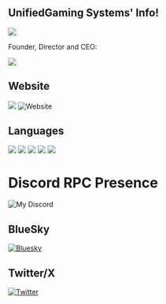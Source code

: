 ## UnifiedGaming Systems' Info!
[![](https://img.shields.io/badge/UnifiedGaming%20Systems-%23121011.svg?logo=github&logoColor=white)](https://www.github.com/unifiedgaming-systems)

Founder, Director and CEO:

[![](https://img.shields.io/badge/MazeyMoos0022-%23121011.svg?logo=github&logoColor=white)](https://github.mazeymoos.com)

## Website
<a href="https://unifiedgaming-systems.mazeymoos.com"><img src="https://img.shields.io/badge/-UnifiedGaming%20Systems-lightgrey?logo=GitHub"></a>
![Website](https://img.shields.io/website-up-down-green-red/http/shields.io.svg)

## Languages
![](https://img.shields.io/badge/JavaScript-F7DF1E.svg?logo=javascript&logoColor=black)
![](https://img.shields.io/badge/Python-31A8FF.svg?logo=python&logoColor=white)
![](https://img.shields.io/badge/Java-%23ED8B00.svg?logo=openjdk&logoColor=white)
![](https://img.shields.io/badge/YAML-CB171E?logo=yaml&logoColor=fff)
![](https://img.shields.io/badge/CSS-1572B6?logo=css3&logoColor=fff)

# Discord RPC Presence
![My Discord](https://discord-readme-badge.vercel.app/api?id=1209539928866816143)

## BlueSky
[![Bluesky](https://encrypted-tbn0.gstatic.com/images?q=tbn:ANd9GcQisgVDuqcaIlF_zaU0fKuHuCd-nMRDGMwRtg&s)](https://bsky.app/profile/unifiedgaming-systems.mazeymoos.com)
## Twitter/X
[![Twitter](https://encrypted-tbn0.gstatic.com/images?q=tbn:ANd9GcQ56ZxpPKHkUmZn9jaxEze2R5dINvTb_lS1Dw&s)](https://x.com/UnifiedGameSys)
